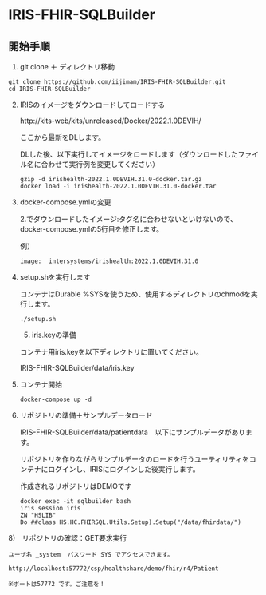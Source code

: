 # IRIS-FHIR-SQLBuilder

## 開始手順

1) git clone ＋ ディレクトリ移動

```
git clone https://github.com/iijimam/IRIS-FHIR-SQLBuilder.git
cd IRIS-FHIR-SQLBuilder
```

2)  IRISのイメージをダウンロードしてロードする

	http://kits-web/kits/unreleased/Docker/2022.1.0DEVIH/

	ここから最新をDLします。

	DLした後、以下実行してイメージをロードします（ダウンロードしたファイル名に合わせて実行例を変更してください）

	```
	gzip -d irishealth-2022.1.0DEVIH.31.0-docker.tar.gz
	docker load -i irishealth-2022.1.0DEVIH.31.0-docker.tar
	```

3) docker-compose.ymlの変更

 	2.でダウンロードしたイメージ:タグ名に合わせないといけないので、docker-compose.ymlの5行目を修正します。

	例）
	```
	image:  intersystems/irishealth:2022.1.0DEVIH.31.0
	```

4) setup.shを実行します

	コンテナはDurable %SYSを使うため、使用するディレクトリのchmodを実行します。


	```
	./setup.sh
	```

	5) iris.keyの準備

	コンテナ用iris.keyを以下ディレクトリに置いてください。

	IRIS-FHIR-SQLBuilder/data/iris.key


6) コンテナ開始

	```
	docker-compose up -d
	```

7) リポジトリの準備＋サンプルデータロード

	IRIS-FHIR-SQLBuilder/data/patientdata　以下にサンプルデータがあります。

	リポジトリを作りながらサンプルデータのロードを行うユーティリティをコンテナにログインし、IRISにログインした後実行します。

	作成されるリポジトリはDEMOです

	```
	docker exec -it sqlbuilder bash
	iris session iris
	ZN "HSLIB"
	Do ##class HS.HC.FHIRSQL.Utils.Setup).Setup("/data/fhirdata/")
	```


8)　リポジトリの確認：GET要求実行

	ユーザ名 _system  パスワード SYS でアクセスできます。

	http://localhost:57772/csp/healthshare/demo/fhir/r4/Patient

	※ポートは57772 です。ご注意を！


